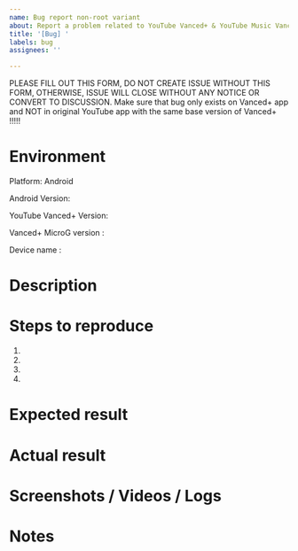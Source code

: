 ```yaml
---
name: Bug report non-root variant
about: Report a problem related to YouTube Vanced+ & YouTube Music Vanced+ non-root variant
title: '[Bug] '
labels: bug
assignees: ''

---
```


PLEASE FILL OUT THIS FORM, DO NOT CREATE ISSUE WITHOUT THIS FORM, OTHERWISE, ISSUE WILL CLOSE WITHOUT ANY NOTICE OR CONVERT TO DISCUSSION.
Make sure that bug only exists on Vanced+ app and NOT in original YouTube app with the same base version of Vanced+ !!!!!

Environment
===========
Platform: Android

Android Version: 

YouTube Vanced+ Version: 

Vanced+ MicroG version :

Device name :

Description
===========



Steps to reproduce
==================
1.
2.
3.
4.


Expected result
===============


Actual result
=============


Screenshots / Videos / Logs
===========================


Notes
=====

